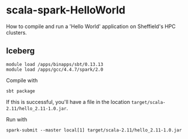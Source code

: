 # scala-spark-HelloWorld
How to compile and run a 'Hello World' application on Sheffield's HPC clusters.

## Iceberg

```
module load /apps/binapps/sbt/0.13.13 
module load /apps/gcc/4.4.7/spark/2.0
```

Compile with 

```
sbt package
```

If this is successful, you'll have a file in the location `target/scala-2.11/hello_2.11-1.0.jar`.

Run with

```
spark-submit --master local[1] target/scala-2.11/hello_2.11-1.0.jar
```
